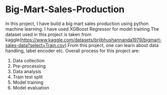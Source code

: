 # Big-Mart-Sales-Production
In this project, I have build a big mart sales production using python machine learning. I have used XGBoost Regressor for model training.The dataset used in this project is taken from kaggle(https://www.kaggle.com/datasets/brijbhushannanda1979/bigmart-sales-data?select=Train.csv).From this project, one can learn about data handling, label encoder etc. Overall process for this project are:
1. Data collection 
2. Pre-processing
3. Data analysis
4. Train test split
5. Model training
6. Model evaluation
